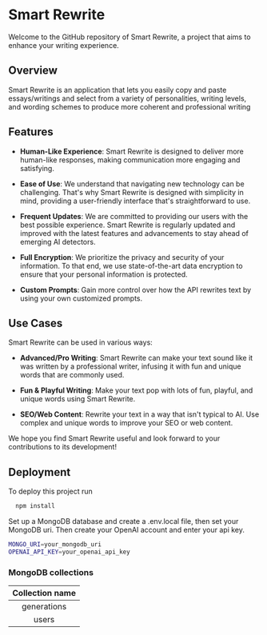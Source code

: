 # Smart Rewrite

Welcome to the GitHub repository of Smart Rewrite, a project that aims to enhance your writing experience.

## Overview

Smart Rewrite is an application that lets you easily copy and paste essays/writings and select from a variety of personalities, writing levels, and wording schemes to produce more coherent and professional writing&#8203;

## Features

- **Human-Like Experience**: Smart Rewrite is designed to deliver more human-like responses, making communication more engaging and satisfying&#8203;&#8203;.

- **Ease of Use**: We understand that navigating new technology can be challenging. That's why Smart Rewrite is designed with simplicity in mind, providing a user-friendly interface that's straightforward to use&#8203;&#8203;.

- **Frequent Updates**: We are committed to providing our users with the best possible experience. Smart Rewrite is regularly updated and improved with the latest features and advancements to stay ahead of emerging AI detectors&#8203;&#8203;.

- **Full Encryption**: We prioritize the privacy and security of your information. To that end, we use state-of-the-art data encryption to ensure that your personal information is protected&#8203;&#8203;.

- **Custom Prompts**: Gain more control over how the API rewrites text by using your own customized prompts&#8203;&#8203;.

## Use Cases

Smart Rewrite can be used in various ways:

- **Advanced/Pro Writing**: Smart Rewrite can make your text sound like it was written by a professional writer, infusing it with fun and unique words that are commonly used&#8203;&#8203;.

- **Fun & Playful Writing**: Make your text pop with lots of fun, playful, and unique words using Smart Rewrite&#8203;&#8203;.

- **SEO/Web Content**: Rewrite your text in a way that isn't typical to AI. Use complex and unique words to improve your SEO or web content&#8203;&#8203;.

We hope you find Smart Rewrite useful and look forward to your contributions to its development!

## Deployment

To deploy this project run

```bash
  npm install
```

Set up a MongoDB database and create a .env.local file, then 
set your MongoDB uri. Then create your OpenAI account and enter your api key.

```bash
MONGO_URI=your_mongodb_uri
OPENAI_API_KEY=your_openai_api_key
```

### MongoDB collections

| Collection name |
| :--: |
| generations |
| users |


